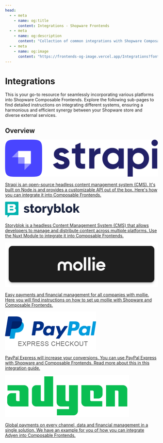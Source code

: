 ```yaml
---
head:
  - - meta
    - name: og:title
      content: Integrations - Shopware Frontends
  - - meta
    - name: og:description
      content: "Collection of common integrations with Shopware Composable Frontends."
  - - meta
    - name: og:image
      content: "https://frontends-og-image.vercel.app/Integrations?fontSize=150px"
---
```


# Integrations

This is your go-to resource for seamlessly incorporating various platforms into Shopware Composable Frontends. Explore the following sub-pages to find detailed instructions on integrating different systems,
ensuring a harmonious and efficient synergy between your Shopware store and diverse external services.

## Overview

<div class="grid grid-cols-1 lg:grid-cols-2 gap-4 place-items-center">
  <div>
    <a href="cms/strapi" class="block max-w-sm p-6 bg-white border border-gray-200 rounded-lg shadow hover:bg-gray-100 dark:bg-gray-800 dark:border-gray-700 dark:hover:bg-gray-700 my-5 text-center">
      <span class="mb-2 text-2xl font-bold tracking-tight text-gray-900 dark:text-white"><img src="../../.assets/cms-icons/Strapi.full.logo.dark.png" alt="Strapi Logo" class="my-8 h-14 inline" /></span>
      <p class="font-normal text-gray-700 dark:text-gray-400 h-40">Strapi is an open-source headless content management system (CMS). It's built on Node.js and provides a customizable API out of the box. Here's how you can integrate it into Composable Frontends.</p>
    </a>
  </div>
  <div>
    <a href="cms/storyblok" class="block max-w-sm p-6 bg-white border border-gray-200 rounded-lg shadow hover:bg-gray-100 dark:bg-gray-800 dark:border-gray-700 dark:hover:bg-gray-700 my-5 text-center">
      <span class="mb-2 text-2xl font-bold tracking-tight text-gray-900 dark:text-white"><img src="../../.assets/cms-icons/storyblok.svg" alt="storyblok Logo" class="my-8 h-14 inline" /></span>
      <p class="font-normal text-gray-700 dark:text-gray-400 h-40">Storyblok is a headless Content Management System (CMS) that allows developers to manage and distribute content across multiple platforms. Use the Nuxt Module to integrate it into Composable Frontends.</p>
    </a>
  </div>
  <div>
    <a href="payments/mollie" class="block max-w-sm p-6 bg-white border border-gray-200 rounded-lg shadow hover:bg-gray-100 dark:bg-gray-800 dark:border-gray-700 dark:hover:bg-gray-700 mb-5 text-center">
      <span class="mb-2 text-2xl font-bold tracking-tight text-gray-900 dark:text-white"><img src="../../.assets/payment-icons/mollie.webp" alt="mollie Logo" class="my-8 h-20 inline"/></span>
        <p class="font-normal text-gray-700 dark:text-gray-400 h-40">Easy payments and financial management for all companies with mollie. Here you will find instructions on how to set up mollie with Shopware and Composable Frontends.</p>
    </a>
  </div>
  <div>
    <a href="../../getting-started/e-commerce/custom-payment" class="block max-w-sm p-6 bg-white border border-gray-200 rounded-lg shadow hover:bg-gray-100 dark:bg-gray-800 dark:border-gray-700 dark:hover:bg-gray-700 mb-5 text-center">
      <span class="mb-2 text-2xl font-bold tracking-tight text-gray-900 dark:text-white"><img src="../../.assets/payment-icons/paypal-express.png" alt="PayPal Express Logo" class="my-8 h-20 inline" /></span>
      <p class="font-normal text-gray-700 dark:text-gray-400 h-40">PayPal Express will increase your conversions. You can use PayPal Express with Shopware and Composable Frontends. Read more about this in this integration guide.</p>
    </a>
  </div>
  <div>
    <a href="payments/adyen" class="block max-w-sm p-6 bg-white border border-gray-200 rounded-lg shadow hover:bg-gray-100 dark:bg-gray-800 dark:border-gray-700 dark:hover:bg-gray-700 mb-5 text-center">
      <span class="mb-2 text-2xl font-bold tracking-tight text-gray-900 dark:text-white"><img src="../../.assets/payment-icons/adyen.png" alt="Adyen Logo" class="my-8 h-20 inline" /></span>
      <p class="font-normal text-gray-700 dark:text-gray-400 h-40">Global payments on every channel, data and financial management in a single solution. We have an example for you of how you can integrate Adyen into Composable Frontends.</p>
    </a>
  </div>
</div>
